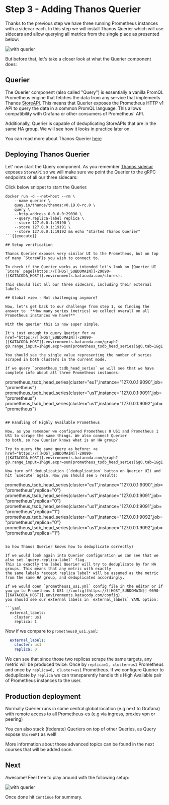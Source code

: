 # Step 3 - Adding Thanos Querier

Thanks to the previous step we have three running Prometheus instances with a sidecar each. In this step we will install
Thanos Querier which will use sidecars and allow querying all metrics from the single place as presented below:

![with querier](https://docs.google.com/drawings/d/e/2PACX-1vSB9gN82px0lxk9vN6wNw3eXr8Z0EVROW3xubsq7tgjbx_nXsoZ02ElzvxeDevyjGPWv-f9Gie0NeNz/pub?w=926&h=539)

But before that, let's take a closer look at what the Querier component does:

## Querier

The Querier component (also called "Query") is essentially a vanilla PromQL Prometheus engine that fetches the data from any service
that implements Thanos [StoreAPI](https://thanos.io/tip/thanos/integrations.md/#storeapi). This means that Querier exposes the Prometheus HTTP v1 API to query the data in a common PromQL language.
This allows compatibility with Grafana or other consumers of Prometheus' API.

Additionally, Querier is capable of deduplicating StoreAPIs that are in the same HA group. We will see how it
looks in practice later on.

You can read more about Thanos Querier [here](https://thanos.io/tip/components/query.md/)

## Deploying Thanos Querier

Let' now start the Query component. As you remember [Thanos sidecar](https://thanos.io/tip/components/query.md/) exposes `StoreAPI`
so we will make sure we point the Querier to the gRPC endpoints of all our three sidecars:

Click below snippet to start the Querier.

```
docker run -d --net=host --rm \
    --name querier \
    quay.io/thanos/thanos:v0.19.0-rc.0 \
    query \
    --http-address 0.0.0.0:29090 \
    --query.replica-label replica \
    --store 127.0.0.1:19190 \
    --store 127.0.0.1:19191 \
    --store 127.0.0.1:19192 && echo "Started Thanos Querier"
```{{execute}}

## Setup verification

Thanos Querier exposes very similar UI to the Prometheus, but on top of many `StoreAPIs you wish to connect to.

To check if the Querier works as intended let's look on [Querier UI `Store` page](https://[[HOST_SUBDOMAIN]]-29090-[[KATACODA_HOST]].environments.katacoda.com/stores).

This should list all our three sidecars, including their external labels.

## Global view - Not challenging anymore?

Now, let's get back to our challenge from step 1, so finding the answer to  **How many series (metrics) we collect overall on all Prometheus instances we have?**

With the querier this is now super simple.

It's just enough to query Querier for <a href="https://[[HOST_SUBDOMAIN]]-29090-[[KATACODA_HOST]].environments.katacoda.com/graph?g0.range_input=1h&g0.expr=sum(prometheus_tsdb_head_series)&g0.tab=1&g1.range_input=5m&g1.expr=prometheus_tsdb_head_series&g1.tab=0">`sum(prometheus_tsdb_head_series)`</a>

You should see the single value representing the number of series scraped in both clusters in the current mode.

If we query `prometheus_tsdb_head_series` we will see that we have complete info about all three Prometheus instances:

```
prometheus_tsdb_head_series{cluster="eu1",instance="127.0.0.1:9090",job="prometheus"}
prometheus_tsdb_head_series{cluster="us1",instance="127.0.0.1:9091",job="prometheus"}
prometheus_tsdb_head_series{cluster="us1",instance="127.0.0.1:9092",job="prometheus"}
```

## Handling of Highly Available Prometheus

Now, as you remember we configured Prometheus 0 US1 and Prometheus 1 US1 to scrape the same things. We also connect Querier
to both, so how Querier knows what is an HA group?

Try to query the same query as before: <a href="https://[[HOST_SUBDOMAIN]]-29090-[[KATACODA_HOST]].environments.katacoda.com/graph?g0.range_input=1h&g0.expr=sum(prometheus_tsdb_head_series)&g0.tab=1&g1.range_input=5m&g1.expr=prometheus_tsdb_head_series&g1.tab=0">`prometheus_tsdb_head_series`</a>

Now turn off deduplication (`deduplication` button on Querier UI) and hit `Execute` again. Now you should see 5 results:

```
prometheus_tsdb_head_series{cluster="eu1",instance="127.0.0.1:9090",job="prometheus",replica="0"}
prometheus_tsdb_head_series{cluster="us1",instance="127.0.0.1:9091",job="prometheus",replica="0"}
prometheus_tsdb_head_series{cluster="us1",instance="127.0.0.1:9091",job="prometheus",replica="1"}
prometheus_tsdb_head_series{cluster="us1",instance="127.0.0.1:9092",job="prometheus",replica="0"}
prometheus_tsdb_head_series{cluster="us1",instance="127.0.0.1:9092",job="prometheus",replica="1"}
```

So how Thanos Querier knows how to deduplicate correctly?

If we would look again into Querier configuration we can see that we also set `query.replica-label` flag.
This is exactly the label Querier will try to deduplicate by for HA groups. This means that any metric with exactly
the same labels *except replica label* will be assumed as the metric from the same HA group, and deduplicated accordingly.

If we would open `prometheus1_us1.yml` config file in the editor or if you go to Prometheus 1 US1 [/config](https://[[HOST_SUBDOMAIN]]-9090-[[KATACODA_HOST]].environments.katacoda.com/config).
you should see our external labels in `external_labels` YAML option:

```yaml
  external_labels:
    cluster: us1
    replica: 1
```

Now if we compare to `prometheus0_us1.yaml`:

```yaml
  external_labels:
    cluster: us1
    replica: 0
```

We can see that since those two replicas scrape the same targets, any metric will be produced twice.
Once by `replica=1, cluster=us1` Prometheus and once by `replica=0, cluster=us1` Prometheus. If we configure Querier to
deduplicate by `replica` we can transparently handle this High Available pair of Prometheus instances to the user.

## Production deployment

Normally Querier runs in some central global location (e.g next to Grafana) with remote access to all Prometheus-es (e.g via ingress, proxies vpn or peering)

You can also stack (federate) Queriers on top of other Queries, as Query expose `StoreAPI` as well!

More information about those advanced topics can be found in the next courses that will be added soon.

## Next

Awesome! Feel free to play around with the following setup:

![with querier](https://docs.google.com/drawings/d/e/2PACX-1vSB9gN82px0lxk9vN6wNw3eXr8Z0EVROW3xubsq7tgjbx_nXsoZ02ElzvxeDevyjGPWv-f9Gie0NeNz/pub?w=926&h=539)

Once done hit `Continue` for summary.
